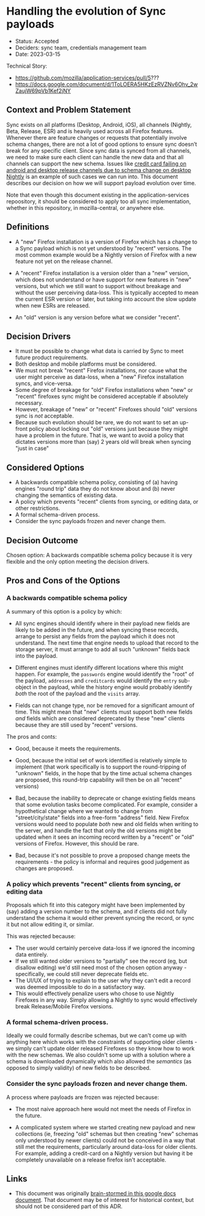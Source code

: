 # Handling the evolution of Sync payloads

* Status: Accepted
* Deciders: sync team, credentials management team
* Date: 2023-03-15

Technical Story:
* https://github.com/mozilla/application-services/pull/5???
* https://docs.google.com/document/d/1ToLOERA5HKzEzRVZNv6Ohv_2wZaujW69pVb1Kef2jNY

## Context and Problem Statement

Sync exists on all platforms (Desktop, Android, iOS), all channels (Nightly, Beta, Release, ESR) and is heavily used across all Firefox features.
Whenever there are feature changes or requests that potentially involve schema changes, there are not a lot of good options to ensure sync doesn’t break for any specific client.
Since sync data is synced from all channels, we need to make sure each client can handle the new data and that all channels can support the new schema.
Issues like [credit card failing on android and desktop release channels due to schema change on desktop Nightly](https://bugzilla.mozilla.org/show_bug.cgi?id=1812235)
is an example of such cases we can run into.
This document describes our decision on how we will support payload evolution over time.

Note that even though this document existing in the application-services repoository, it should
be considered to apply too all sync implementation, whether in this repository, in mozilla-central,
or anywhere else.

## Definitions

* A "new" Firefox installation is a version of Firefox which has a change to a Sync payload which
  is not yet understood by "recent" versions. The most common example would be a Nightly version
  of Firefox with a new feature not yet on the release channel.

* A "recent" Firefox installation is a version older than a "new" version, which does not understand
  or have support for new features in "new" versions, but which we still want to support without
  breakage and without the user perceiving data-loss. This is typically accepted to mean the
  current ESR version or later, but taking into account the slow update when new ESRs are released.

* An "old" version is any version before what we consider "recent".


## Decision Drivers

* It must be possible to change what data is carried by Sync to meet future product requirements.
* Both desktop and mobile platforms must be considered.
* We must not break "recent" Firefox installations, nor cause what the user might perceive as data-loss,
  when a "new" Firefox installation syncs, and vice-versa.
* Some degree of breakage for "old" Firefox installations when "new" or "recent" firefoxes sync
  might be considered acceptable if absolutely necessary.
* However, breakage of "new" or "recent" Firefoxes should "old" versions sync is *not* acceptable.
* Because such evolution should be rare, we do not want to set an up-front policy about locking out
  "old" versions just because they might have a problem in the future. That is, we want to avoid
  a policy that dictates versions more than (say) 2 years old will break when syncing "just in case"

## Considered Options

* A backwards compatible schema policy, consisting of  (a) having engines "round trip" data they
  do not know about and (b) never changing the semantics of existing data.
* A policy which prevents "recent" clients from syncing, or editing data, or other restrictions.
* A formal schema-driven process.
* Consider the sync payloads frozen and never change them.

## Decision Outcome

Chosen option: A backwards compatible schema policy because it is very flexible and the only option
meeting the decision drivers.

## Pros and Cons of the Options

### A backwards compatible schema policy

A summary of this option is a policy by which:

* All sync engines should identify where in their payload new fields are likely to be added in the
  future, and when syncing these records, arrange to persist any fields from the payload which it
  does not understand. The next time that engine needs to upload that record to the storage server,
  it must arrange to add all such "unknown" fields back into the payload.

* Different engines must identify different locations where this might happen. For example, the
 `passwords` engine would identify the "root" of the payload, `addresses` and `creditcards` would
 identify the `entry` sub-object in the payload, while the history engine would probably identify
 *both* the root of the payload and the `visits` array.

* Fields can not change type, nor be removed for a significant amount of time. This might mean
  that "new" clients must support both new fields *and* fields which are considered deprecated
  by these "new" clients because they are still used by "recent" versions.

The pros and conts:

* Good, because it meets the requirements.

* Good, because the initial set of work identified is relatively simple to implement (that work
  specifically is to support the round-tripping of "unknown" fields, in the hope that by the
  time actual schema changes are proposed, this round-trip capability will then be on all "recent"
  versions)

* Bad, because the inability to deprecate or change existing fields means that
  some evolution tasks become complicated. For example, consider a hypothetical change where
  we wanted to change from "street/city/state" fields into a free-form "address" field. New
  Firefox versions would need to populate *both* new and old fields when writing to the server,
  and handle the fact that only the old versions might be updated when it sees an incoming
  record written by a "recent" or "old" versions of Firefox. However, this should be rare.

* Bad, because it's not possible to prove a proposed change meets the requirements - the policy
  is informal and requires good judgement as changes are proposed.

### A policy which prevents "recent" clients from syncing, or editing data

Proposals which fit into this category might have been implemented by (say) adding
a version number to the schema, and if clients did not fully understand the schema it would
either prevent syncing the record, or sync it but not allow editing it, or similar.

This was rejected because:

* The user would certainly perceive data-loss if we ignored the incoming data entirely.
* If we still wanted older versions to "partially" see the record (eg, but disallow editing) we'd
  still need most of the chosen option anyway - specifically, we could still never
  deprecate fields etc.
* The UI/UX of trying to explain to the user why they can't edit a record was deemed impossible
  to do in a satisfactory way.
* This would effectively penalize users who chose to use Nightly Firefoxes in any way. Simply
  allowing a Nightly to sync would effectively break Release/Mobile Firefox versions.

### A formal schema-driven process.

Ideally we could formally describe schemas, but we can't come up with anything here which
works with the constraints of supporting older clients - we simply can't update older released
Firefoxes so they know how to work with the new schemas. We also couldn't some up with a solution
where a schema is downloaded dynamically which also allowed the *semantics* (as opposed to simply
validity) of new fields to be described.

### Consider the sync payloads frozen and never change them.

A process where payloads are frozen was rejected because:

* The most naive approach here would not meet the needs of Firefox in the future.

* A complicated system where we started creating new payload and new collections
  (ie, freezing "old" schemas but then creating "new" schemas only understood by
  newer clients) could not be conceived in a way that still met the requirements,
  particularly around data-loss for older clients. For example, adding a credit-card
  on a Nightly version but having it be completely unavailable on a release firefox
  isn't acceptable.

## Links <!-- optional -->

* This document was originally [brain-stormed in this google docs document](https://docs.google.com/document/d/1ToLOERA5HKzEzRVZNv6Ohv_2wZaujW69pVb1Kef2jNY).
  That document may be of interest for historical context, but should not be considered part of this ADR.
